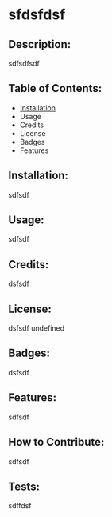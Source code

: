# sfdsfdsf
  
  ## Description:
  sdfsdfsdf

  ## Table of Contents:
  - [Installation](#installation)
  - Usage
  - Credits
  - License
  - Badges
  - Features



  ## Installation:
  sdfsdf

  ## Usage:
  sdfsdf
  
  ## Credits:
  dsfsdf

  ## License:
  dsfsdf
  undefined

  ## Badges:
  dsfsdf

  ## Features:
  sdfsdf

  ## How to Contribute:
  sdfsdf

  ## Tests:
  sdffdsf
